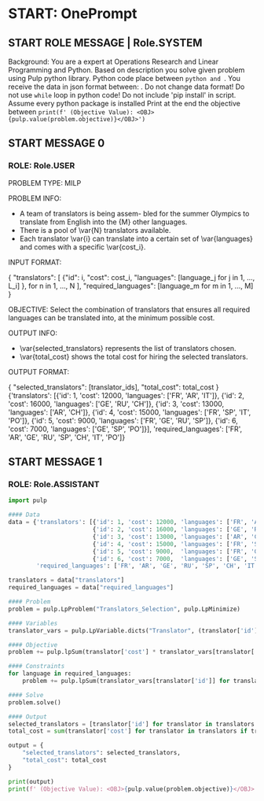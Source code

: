 # START: OnePrompt 
## START ROLE MESSAGE | Role.SYSTEM 
Background: You are a expert at Operations Research and Linear Programming and Python. Based on description you solve given problem using Pulp python library. Python code place between ```python and ```. You receive the data in json format between: <DATA></DATA>. Do not change data format! Do not use `while` loop in python code! Do not include 'pip install' in script. Assume every python package is installed Print at the end the objective between <OBJ></OBJ> `print(f' (Objective Value): <OBJ>{pulp.value(problem.objective)}</OBJ>')`  
## START MESSAGE 0 
### ROLE: Role.USER
<DESCRIPTION>
PROBLEM TYPE: MILP

PROBLEM INFO:

- A team of translators is being assem- bled for the summer Olympics to translate from English into the \{M} other languages.
- There is a pool of \var{N} translators available.
- Each translator \var{i} can translate into a certain set of \var{languages} and comes with a specific \var{cost_i}.

INPUT FORMAT: 

{
"translators": [
        {"id": i, 
         "cost": cost_i,
         "languages": [language_j for j in 1, ..., L_i]
        },
        for n in 1, ..., N
    ],
    "required_languages": [language_m for m in 1, ..., M]
}

OBJECTIVE: Select the combination of translators that ensures all required languages can be translated into, at the minimum possible cost.

OUTPUT INFO:

- \var{selected_translators} represents the list of translators chosen.
- \var{total_cost} shows the total cost for hiring the selected translators.

OUTPUT FORMAT:

{
    "selected_translators": [translator_ids],
    "total_cost": total_cost
}
</DESCRIPTION>
<DATA>
{'translators': [{'id': 1, 'cost': 12000, 'languages': ['FR', 'AR', 'IT']}, {'id': 2, 'cost': 16000, 'languages': ['GE', 'RU', 'CH']}, {'id': 3, 'cost': 13000, 'languages': ['AR', 'CH']}, {'id': 4, 'cost': 15000, 'languages': ['FR', 'SP', 'IT', 'PO']}, {'id': 5, 'cost': 9000, 'languages': ['FR', 'GE', 'RU', 'SP']}, {'id': 6, 'cost': 7000, 'languages': ['GE', 'SP', 'PO']}], 'required_languages': ['FR', 'AR', 'GE', 'RU', 'SP', 'CH', 'IT', 'PO']}</DATA>


## START MESSAGE 1 
### ROLE: Role.ASSISTANT
```python
import pulp

#### Data
data = {'translators': [{'id': 1, 'cost': 12000, 'languages': ['FR', 'AR', 'IT']},
                        {'id': 2, 'cost': 16000, 'languages': ['GE', 'RU', 'CH']},
                        {'id': 3, 'cost': 13000, 'languages': ['AR', 'CH']},
                        {'id': 4, 'cost': 15000, 'languages': ['FR', 'SP', 'IT', 'PO']},
                        {'id': 5, 'cost': 9000,  'languages': ['FR', 'GE', 'RU', 'SP']},
                        {'id': 6, 'cost': 7000,  'languages': ['GE', 'SP', 'PO']}],
        'required_languages': ['FR', 'AR', 'GE', 'RU', 'SP', 'CH', 'IT', 'PO']}

translators = data["translators"]
required_languages = data["required_languages"]

#### Problem
problem = pulp.LpProblem("Translators_Selection", pulp.LpMinimize)

#### Variables
translator_vars = pulp.LpVariable.dicts("Translator", (translator['id'] for translator in translators), cat='Binary')

#### Objective
problem += pulp.lpSum(translator['cost'] * translator_vars[translator['id']] for translator in translators)

#### Constraints
for language in required_languages:
    problem += pulp.lpSum(translator_vars[translator['id']] for translator in translators if language in translator['languages']) >= 1

#### Solve
problem.solve()

#### Output
selected_translators = [translator['id'] for translator in translators if translator_vars[translator['id']].varValue == 1]
total_cost = sum(translator['cost'] for translator in translators if translator_vars[translator['id']].varValue == 1)

output = {
    "selected_translators": selected_translators,
    "total_cost": total_cost
}

print(output)
print(f' (Objective Value): <OBJ>{pulp.value(problem.objective)}</OBJ>')
```

